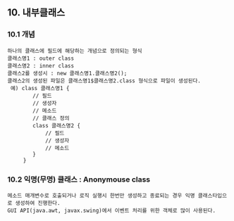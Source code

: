 ## 10. 내부클래스

### 10.1 개념
	하나의 클래스에 필드에 해당하는 개념으로 정의되는 형식
	클래스명1 : outer class
	클래스명2 : inner class
	클래스2를 생성시 : new 클래스명1.클래스명2();
	클래스2의 생성된 파일은 클래스명1$클래스명2.class 형식으로 파일이 생성된다.
	 예) class 클래스명1 {
		 	// 필드
		 	// 생성자
		 	// 메소드
		 	// 클래스 정의
		 	class 클래스명2 {
		 		// 필드
		 		// 생성자
		 		// 메소드
		 	}
		 }

### 10.2 익명(무명) 클래스 : Anonymouse class
	메소드 매개변수로 호출되거나 로직 실행시 한번만 생성하고 종료되는 경우 익명 클래스타입으로 생성하여 진행한다.
	GUI API(java.awt, javax.swing)에서 이벤트 처리를 위한 객체로 많이 사용된다.